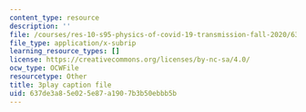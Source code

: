 ```yaml
---
content_type: resource
description: ''
file: /courses/res-10-s95-physics-of-covid-19-transmission-fall-2020/637de3a85e025e87a1907b3b50ebbb5b_7io-8_I6ZXA.vtt
file_type: application/x-subrip
learning_resource_types: []
license: https://creativecommons.org/licenses/by-nc-sa/4.0/
ocw_type: OCWFile
resourcetype: Other
title: 3play caption file
uid: 637de3a8-5e02-5e87-a190-7b3b50ebbb5b
---
```


